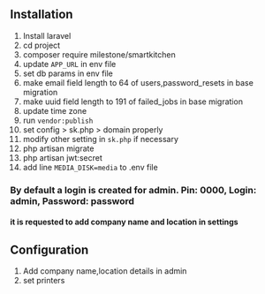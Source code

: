 ## Installation

1. Install laravel
1. cd project
1. composer require milestone/smartkitchen
1. update `APP_URL` in env file
1. set db params in env file
1. make email field length to 64 of users,password_resets in base migration
1. make uuid field length to 191 of failed_jobs in base migration
1. update time zone
1. run `vendor:publish`
1. set config > sk.php > domain properly
1. modify other setting in `sk.php` if necessary
1. php artisan migrate
1. php artisan jwt:secret
1. add line `MEDIA_DISK=media` to .env file

### By default a login is created for admin. Pin: 0000, Login: admin, Password: password
#### it is requested to add company name and location in settings

## Configuration

1. Add company name,location details in admin
1. set printers